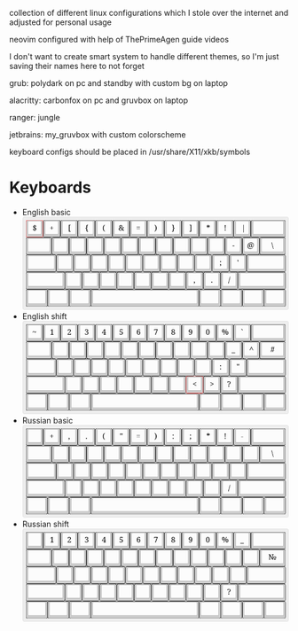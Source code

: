collection of different linux configurations which I stole over the internet and adjusted for personal usage

neovim configured with help of ThePrimeAgen guide videos

I don't want to create smart system to handle different themes, so I'm just saving their names here to not forget 

grub: polydark on pc and standby with custom bg on laptop

alacritty: carbonfox on pc and gruvbox on laptop

ranger: jungle

jetbrains: my_gruvbox with custom colorscheme

keyboard configs should be placed in /usr/share/X11/xkb/symbols
# Keyboards
- English basic
![image](keyboards/us-basic.png)
- English shift
![image](keyboards/us-shift.png)
- Russian basic
![image](keyboards/ru-basic.png)
- Russian shift
![image](keyboards/ru-shift.png)
